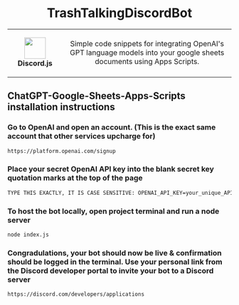 <h1 align="center">TrashTalkingDiscordBot</h1>
<table align="center">
  <tr>
    <td align="center" height="108" width="108">
        <img     src=""
        width="48"
        height="48"
        />
        <br /><strong>Discord.js</strong>
    </td>
    <td align="center" height="108">
      <p align="center">Simple code snippets for integrating OpenAI's GPT language models into your google sheets documents using Apps Scripts.
      </p>
     </td>
   </tr>
 </table>


## ChatGPT-Google-Sheets-Apps-Scripts installation instructions

### Go to OpenAI and open an account. (This is the exact same account that other services upcharge for)
```sh
https://platform.openai.com/signup
```
### Place your secret OpenAI API key into the blank secret key quotation marks at the top of the page
```sh
TYPE THIS EXACTLY, IT IS CASE SENSITIVE: OPENAI_API_KEY=your_unique_API_key_here
```
### To host the bot locally, open project terminal and run a node server
```sh
node index.js
```
### Congradulations, your bot should now be live & confirmation should be logged in the terminal. Use your personal link from the Discord developer portal to invite your bot to a Discord server
```sh
https://discord.com/developers/applications
```
